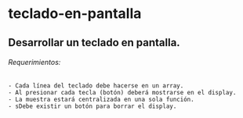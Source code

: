 # teclado-en-pantalla
## Desarrollar un teclado en pantalla.

###### Requerimientos:
 	- Cada línea del teclado debe hacerse en un array.
 	- Al presionar cada tecla (botón) deberá mostrarse en el display.
 	- La muestra estará centralizada en una sola función.
 	- sDebe existir un botón para borrar el display.
